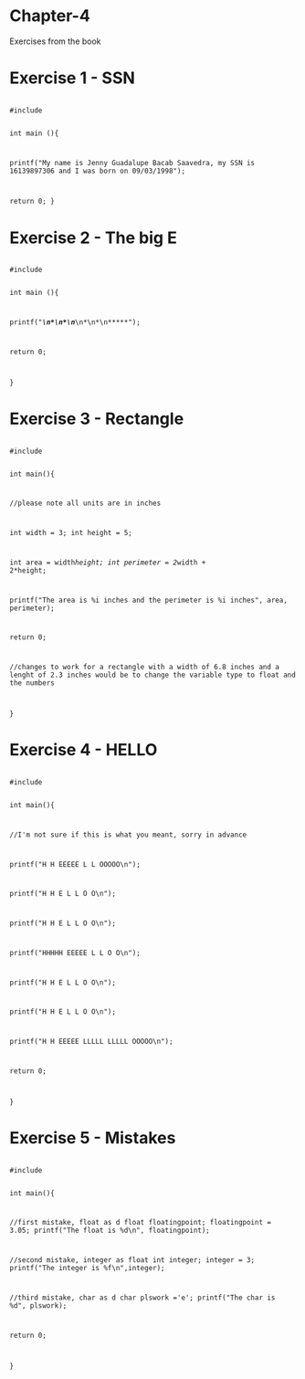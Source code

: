 # Chapter-4
Exercises from the book

# Exercise 1 - SSN
<code>
#include <stdio.h>

int main (){

 printf("My name is Jenny Guadalupe Bacab Saavedra, my SSN is 16139897306 and I was born on 09/03/1998");

 return 0;
}
</code>

# Exercise 2 - The big E
<code>
#include <stdio.h>

int main (){

 printf("*****\n*\n*\n*****\n*\n*\n*****");

 return 0;

}
</code>
# Exercise 3 - Rectangle
<code>
#include <stdio.h>

int main(){

 //please note all units are in inches

 int width = 3;
 int height = 5;

 int area = width*height;
 int perimeter = 2*width + 2*height;

 printf("The area is %i inches and the perimeter is %i inches", area, perimeter);

 return 0;

//changes to work for a rectangle with a width of 6.8 inches and a lenght of 2.3 inches would be to change the variable type to float and the numbers

}
</code>
# Exercise 4 - HELLO
<code>
#include <stdio.h>

int main(){

//I'm not sure if this is what you meant, sorry in advance

printf("H   H EEEEE L     L     OOOOO\n");

printf("H   H E     L     L     O   O\n");

printf("H   H E     L     L     O   O\n");

printf("HHHHH EEEEE L     L     O   O\n");

printf("H   H E     L     L     O   O\n");

printf("H   H E     L     L     O   O\n");

printf("H   H EEEEE LLLLL LLLLL OOOOO\n");

return 0;

}
</code>
# Exercise 5 - Mistakes
<code>
#include <stdio.h>

int main(){

//first mistake, float as d
float floatingpoint;
floatingpoint = 3.05;
printf("The float is %d\n", floatingpoint);

//second mistake, integer as float
int integer;
integer = 3;
printf("The integer is %f\n",integer);

//third mistake, char as d
char plswork ='e';
printf("The char is %d", plswork);

return 0;

}
</code>

